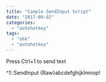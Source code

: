 ```yaml
---
title: "Simple SendInput Script"
date: "2017-09-02"
categories: 
  - "autohotkey"
tags: 
  - "ahk"
  - "autohotkey"
---
```


Press Ctrl+1 to send text

^1::SendInput {Raw}abcdefghijklmnop!
